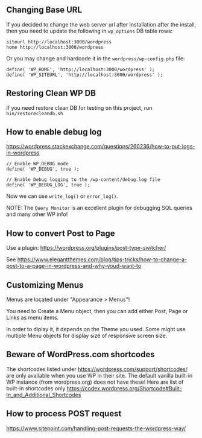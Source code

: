 ## Changing Base URL

If you decided to change the web server url after installation after the install, then you need to update the following 
in `wp_options` DB table rows:

```
siteurl http://localhost:3000/wordpress
home http://localhost:3000/wordpress
```

Or you may change and hardcode it in the `wordpress/wp-config.php` file:

	define( 'WP_HOME', 'http://localhost:3000/wordpress' );
	define( 'WP_SITEURL', 'http://localhost:3000/wordpress' );

## Restoring Clean WP DB

If you need restore clean DB for testing on this project, run `bin/restorecleandb.sh`


## How to enable debug log

https://wordpress.stackexchange.com/questions/260236/how-to-put-logs-in-wordpress

```
// Enable WP_DEBUG mode
define( 'WP_DEBUG', true );

// Enable Debug logging to the /wp-content/debug.log file
define( 'WP_DEBUG_LOG', true );
```

Now we can use `write_log()` or `error_log()`.

NOTE: The `Query Monitor` is an excellent plugin for debugging SQL queries and many other WP info!

## How to convert Post to Page

Use a plugin: https://wordpress.org/plugins/post-type-switcher/

See https://www.elegantthemes.com/blog/tips-tricks/how-to-change-a-post-to-a-page-in-wordpress-and-why-youd-want-to

## Customizing Menus

Menus are located under "Appearance > Menus"!

You need to Create a Menu object, then you can add either Post, Page or Links
as menu items. 

In order to diplay it, it depends on the Theme you used. Some might use multiple Menu objects for display size of responsive screen size.

## Beware of WordPress.com shortcodes

The shortcodes listed under https://wordpress.com/support/shortcodes/ are only available when you use WP in their site. The default vanilla built-in WP instance (from wordpress.org) does not have these! Here are list of built-in shortcodes only https://codex.wordpress.org/Shortcode#Built-In_and_Additional_Shortcodes

## How to process POST request

https://www.sitepoint.com/handling-post-requests-the-wordpress-way/
